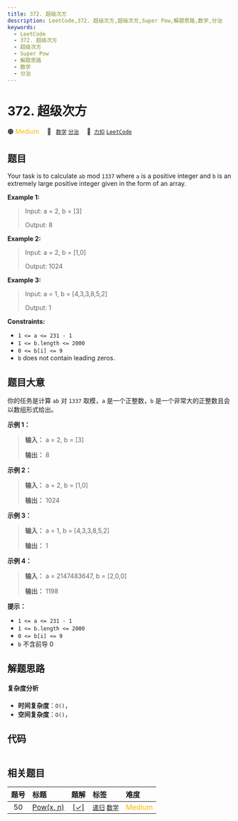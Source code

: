 ```yaml
---
title: 372. 超级次方
description: LeetCode,372. 超级次方,超级次方,Super Pow,解题思路,数学,分治
keywords:
  - LeetCode
  - 372. 超级次方
  - 超级次方
  - Super Pow
  - 解题思路
  - 数学
  - 分治
---
```


# 372. 超级次方

🟠 <font color=#ffb800>Medium</font>&emsp; 🔖&ensp; [`数学`](/tag/math.md) [`分治`](/tag/divide-and-conquer.md)&emsp; 🔗&ensp;[`力扣`](https://leetcode.cn/problems/super-pow) [`LeetCode`](https://leetcode.com/problems/super-pow)

## 题目

Your task is to calculate `ab` mod `1337` where `a` is a positive integer and
`b` is an extremely large positive integer given in the form of an array.



**Example 1:**

> Input: a = 2, b = [3]
> 
> Output: 8

**Example 2:**

> Input: a = 2, b = [1,0]
> 
> Output: 1024

**Example 3:**

> Input: a = 1, b = [4,3,3,8,5,2]
> 
> Output: 1

**Constraints:**

  * `1 <= a <= 231 - 1`
  * `1 <= b.length <= 2000`
  * `0 <= b[i] <= 9`
  * `b` does not contain leading zeros.


## 题目大意

你的任务是计算 `ab` 对 `1337` 取模，`a` 是一个正整数，`b` 是一个非常大的正整数且会以数组形式给出。

**示例 1：**

> 
> 
> 
> 
> 
> **输入：** a = 2, b = [3]
> 
> **输出：** 8
> 
> 

**示例 2：**

> 
> 
> 
> 
> 
> **输入：** a = 2, b = [1,0]
> 
> **输出：** 1024
> 
> 

**示例 3：**

> 
> 
> 
> 
> 
> **输入：** a = 1, b = [4,3,3,8,5,2]
> 
> **输出：** 1
> 
> 

**示例 4：**

> 
> 
> 
> 
> 
> **输入：** a = 2147483647, b = [2,0,0]
> 
> **输出：** 1198
> 
> 

**提示：**

  * `1 <= a <= 231 - 1`
  * `1 <= b.length <= 2000`
  * `0 <= b[i] <= 9`
  * `b` 不含前导 0


## 解题思路

#### 复杂度分析

- **时间复杂度**：`O()`，
- **空间复杂度**：`O()`，

## 代码

```javascript

```

## 相关题目

<!-- prettier-ignore -->
| 题号 | 标题 | 题解 | 标签 | 难度 |
| :------: | :------ | :------: | :------ | :------ |
| 50 | [Pow(x, n)](https://leetcode.com/problems/powx-n) | [[✓]](/problem/0050.md) |  [`递归`](/tag/recursion.md) [`数学`](/tag/math.md) | <font color=#ffb800>Medium</font> |